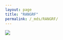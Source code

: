 ```yaml
---
layout: page
title: "RANGRF"
permalink: /_mds/RANGRF/
---
```


![](../../algns0/5HSAA088659_aln_report.png?raw=true)